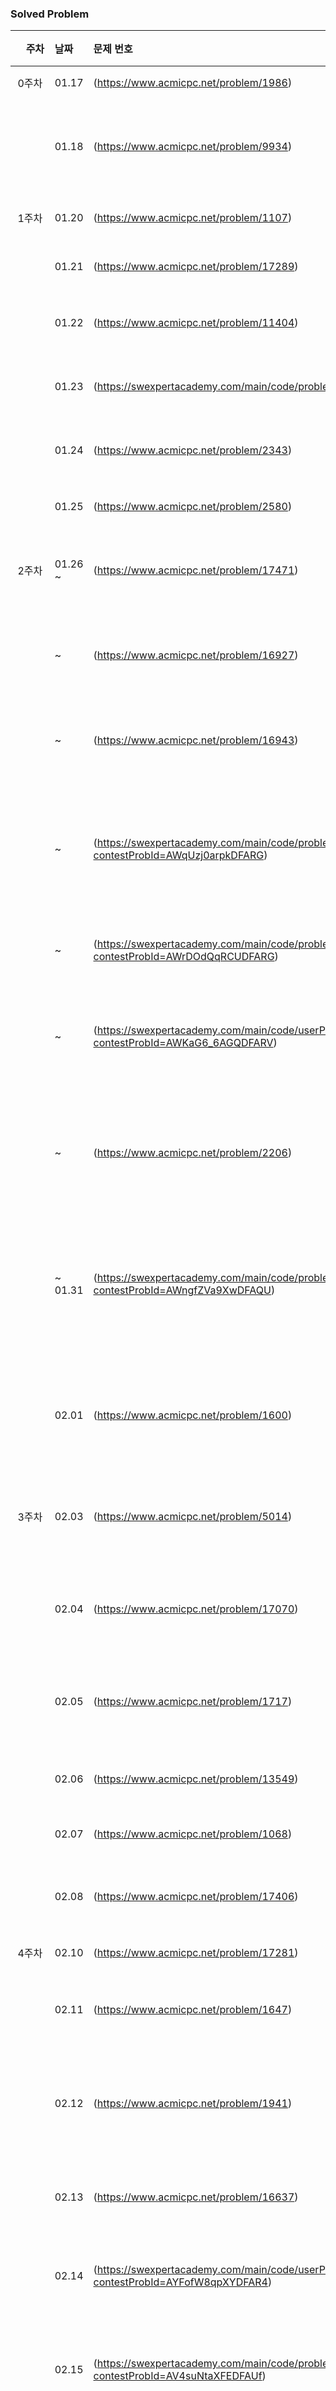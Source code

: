 ### Solved Problem

|　주차　　| 날짜            | 문제 번호                                                                                                                | 문제 |
|:-------:|:--------------|:--------------------------------------------------------------------------------------------------------|:---------------------------------|
| <span style="white-space: nowrap;">0주차</span> | 01.17 | (https://www.acmicpc.net/problem/1986)                                                                | 체스                 	  |
|           |  01.18 | (https://www.acmicpc.net/problem/9934)                                                               	   | 완전 이진 트리                    |
|1주차| 01.20 | (https://www.acmicpc.net/problem/1107)                                                                | 리모컨     	                  |
|     | 01.21 | (https://www.acmicpc.net/problem/17289)                                                              	 | 오큰수                  |
|     | 01.22 | (https://www.acmicpc.net/problem/11404)                                                                | 플로이드	 |
|     | 01.23| (https://swexpertacademy.com/main/code/problem/problemDetail.do)           		| 최적경로	 |
|     | 01.24| (https://www.acmicpc.net/problem/2343)                                                                	| 기타레슨                     |
|     | 01.25| (https://www.acmicpc.net/problem/2580)                                                               	| 스도쿠                     |
|2주차| 01.26 ~ | (https://www.acmicpc.net/problem/17471)                                                           | 게리멘더링              |
|     | ~ | (https://www.acmicpc.net/problem/16927)                                                                  | 배열돌리기2               |
|     | ~ | (https://www.acmicpc.net/problem/16943)                                                                    | 숫자 재배치 |
|     | ~ | (https://swexpertacademy.com/main/code/problem/problemDetail.do?contestProbId=AWqUzj0arpkDFARG)           | 수지의 수지 맞는 여행              |
|     | ~ | (https://swexpertacademy.com/main/code/problem/problemDetail.do?contestProbId=AWrDOdQqRCUDFARG)              | 치즈 도둑                   |
|     | ~ | (https://swexpertacademy.com/main/code/userProblem/userProblemDetail.do?contestProbId=AWKaG6_6AGQDFARV)   | 수영대회 결승전  |
|     | ~ | (https://www.acmicpc.net/problem/2206)                                                                      | 벽 부수고 이동하기               |
|     | ~ 01.31| (https://swexpertacademy.com/main/code/problem/problemDetail.do?contestProbId=AWngfZVa9XwDFAQU)                  | 창용 마을 무리의 개수              |
|     | 02.01 |  (https://www.acmicpc.net/problem/1600)                                                                | 말이 되고픈 원숭이 | 
|3주차| 02.03 | (https://www.acmicpc.net/problem/5014)                                                                | 스타트링크 |
|     | 02.04 | (https://www.acmicpc.net/problem/17070)                                                              | 파이프 옮기기 1              |
|     |  02.05 | (https://www.acmicpc.net/problem/1717)                                                                  | 집합의 표현 
|     | 02.06 | (https://www.acmicpc.net/problem/13549)                                                                  | 숨바꼭질 3                    |
|     | 02.07 | (https://www.acmicpc.net/problem/1068)                                                                  | 트리 
|     | 02.08 | (https://www.acmicpc.net/problem/17406)                                                                 | 배열 돌리기 4 |
|4주차| 02.10 | (https://www.acmicpc.net/problem/17281)                                                                | ⚾           |
|     | 02.11 | (https://www.acmicpc.net/problem/1647)                                                                  | 도시분할계획                    |
|     | 02.12 | (https://www.acmicpc.net/problem/1941)                                                                  | 소문난 칠공주    |
|     | 02.13| (https://www.acmicpc.net/problem/16637)                                                                  | 괄호 추가하기                   |
|     | 02.14 | (https://swexpertacademy.com/main/code/userProblem/userProblemDetail.do?contestProbId=AYFofW8qpXYDFAR4)  |나무 높이   |
|     | 02.15 | (https://swexpertacademy.com/main/code/problem/problemDetail.do?contestProbId=AV4suNtaXFEDFAUf)          | 프로세서 연결하기           |
|     | 02.16 | (https://www.acmicpc.net/problem/17135)                                                                  | 캐슬 디펜스           |
|5주차| 02.17 | (https://swexpertacademy.com/main/code/problem/problemDetail.do?contestProbId=AV5PoOKKAPIDFAUq)          | 등산로 조성           |
|     | 02.18 | (https://www.acmicpc.net/problem/2458)                                                                   | 키 순서           |
|     | 02.19 | (https://www.acmicpc.net/problem/1806)                                                                   | 부분합           |
|     | 02.20 | ([https://www.acmicpc.net/problem/2458](https://school.programmers.co.kr/learn/courses/30/lessons/43164))  | 여행경로           |
|     | 02.21 | (https://www.acmicpc.net/problem/17472)                                                                   | 다리 만들기 2           |
|6주차| 02.24 | (https://www.acmicpc.net/problem/9935)                                                                   | 문자열 폭탄           |
|     | 02.25 | (https://www.acmicpc.net/problem/16236)                                                                   | 아기 상어           |
|     | 02.26 | (https://www.acmicpc.net/problem/16234)                                                                   | 인구 이동           |
|     | 02.27 | (https://swexpertacademy.com/main/code/problem/problemDetail.do?contestProbId=AV5LtJYKDzsDFAXc)           | 정사각형 방          |

